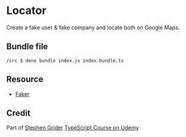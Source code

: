 # Locator

Create a fake user & fake company and locate both on Google Maps.

## Bundle file

`/src $ deno bundle index.js index.bundle.ts`

## Resource

- [Faker](https://github.com/Marak/Faker.js)

## Credit
Part of [Stephen Grider](https://github.com/StephenGrider)
[TypeScript Course on Udemy](https://www.udemy.com/course/typescript-the-complete-developers-guide/)
